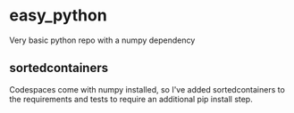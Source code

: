 # easy_python

Very basic python repo with a numpy dependency

## sortedcontainers

Codespaces come with numpy installed, so I've added sortedcontainers to the requirements and tests to require an additional pip install step.